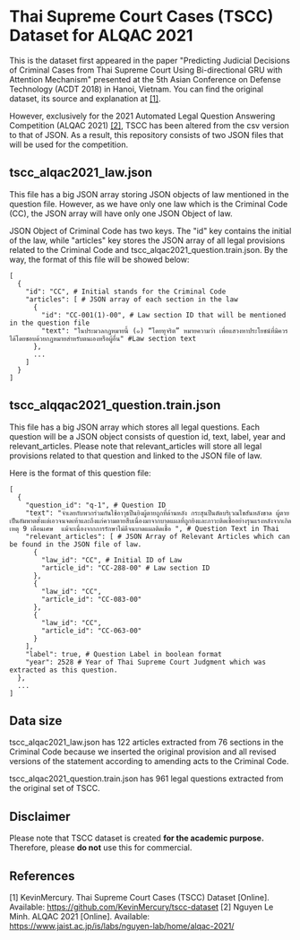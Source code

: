 # Thai Supreme Court Cases (TSCC) Dataset for ALQAC 2021

This is the dataset first appeared in the paper "Predicting Judicial Decisions of Criminal Cases from Thai Supreme Court Using Bi-directional GRU with Attention Mechanism" presented at the 5th Asian Conference on Defense Technology (ACDT 2018) in Hanoi, Vietnam. You can find the original dataset, its source and explanation at [[1]](https://github.com/KevinMercury/tscc-dataset).

However, exclusively for the 2021 Automated Legal Question Answering Competition (ALQAC 2021) [[2]](https://www.jaist.ac.jp/is/labs/nguyen-lab/home/alqac-2021/), TSCC has been altered from the csv version to that of JSON. As a result, this repository consists of two JSON files that will be used for the competition.

## tscc_alqac2021_law.json
This file has a big JSON array storing JSON objects of law mentioned in the question file. However, as we have only one law which is the Criminal Code (CC), the JSON array will have only one JSON Object of law.

JSON Object of Criminal Code has two keys. The "id" key contains the initial of the law, while "articles" key stores the JSON array of all legal provisions related to the Criminal Code and tscc_alqac2021_question.train.json. By the way, the format of this file will be showed below:

```
[
  {
    "id": "CC", # Initial stands for the Criminal Code
    "articles": [ # JSON array of each section in the law
      {
        "id": "CC-001(1)-00", # Law section ID that will be mentioned in the question file
        "text": "ในประมวลกฎหมายนี้ (๑) “โดยทุจริต” หมายความว่า เพื่อแสวงหาประโยชน์ที่มิควรได้โดยชอบด้วยกฎหมายสำหรับตนเองหรือผู้อื่น" #Law section text
      },
      ...
    ]
  }
]
```

## tscc_alqqac2021_question.train.json
This file  has a big JSON array which stores all legal questions. Each question will be a JSON object consists of question id, text, label, year and relevant_articles. Please note that relevant_articles will store all legal provisions related to that question and linked to the JSON file of law.

Here is the format of this question file:

```
[
  {
    "question_id": "q-1", # Question ID
    "text": "จำเลยกับพวกร่วมกันใช้อาวุธปืนยิงผู้ตายถูกที่ด้านหลัง กระสุนปืนตัดบริเวณไขสันหลังขาด ผู้ตายเป็นอัมพาตตั้งแต่เอวจนจดเท้าและถึงแก่ความตายสืบเนื่องมาจากบาดแผลที่ถูกยิงและภาวะติดเชื้ออย่างรุนแรงหลังจากเกิดเหตุ 9 เดือนเศษ  แม้จะเนื่องจากการรักษาไม่ดีจนบาดแผลติดเชื้อ ", # Question Text in Thai
    "relevant_articles": [ # JSON Array of Relevant Articles which can be found in the JSON file of law.
      {
        "law_id": "CC", # Initial ID of Law
        "article_id": "CC-288-00" # Law section ID
      },
      {
        "law_id": "CC",
        "article_id": "CC-083-00"
      },
      {
        "law_id": "CC",
        "article_id": "CC-063-00"
      }
    ],
    "label": true, # Question Label in boolean format
    "year": 2528 # Year of Thai Supreme Court Judgment which was extracted as this question.
  },
  ...
]
```

## Data size
tscc_alqac2021_law.json has 122 articles extracted from 76 sections in the Criminal Code because we inserted the original provision and all revised versions of the statement according to amending acts to the Criminal Code. 

tscc_alqac2021_question.train.json has 961 legal questions extracted from the original set of TSCC. 

## Disclaimer
Please note that TSCC dataset is created **for the academic purpose.** Therefore, please **do not** use this for commercial.

## References
\[1] KevinMercury. Thai Supreme Court Cases (TSCC) Dataset \[Online]. Available: https://github.com/KevinMercury/tscc-dataset
\[2] Nguyen Le Minh. ALQAC 2021 \[Online]. Available: https://www.jaist.ac.jp/is/labs/nguyen-lab/home/alqac-2021/
